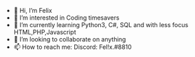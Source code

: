 - 👋 Hi, I’m Felix
- 👀 I’m interested in Coding timesavers
- 🌱 I’m currently learning Python3, C#, SQL and with less focus HTML,PHP,Javascript
- 💞️ I’m looking to collaborate on anything
- 📫 How to reach me: Discord: Fel!x.#8810 

<!---
Felix-Fromm/Felix-Fromm is a ✨ special ✨ repository because its `README.md` (this file) appears on your GitHub profile.
You can click the Preview link to take a look at your changes.
--->
